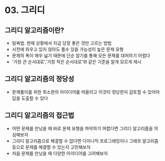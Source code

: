 # 03. 그리디 

## 그리디 알고리즘이란?
- 탐욕법. 현재 상황에서 지금 당장 좋은 것만 고르는 방법
- 사전에 외우고 있지 않아도 풀수 있을 가능성이 높은 문제 유형
- 문제의 폭이 매우 넓기 때문에 단순 암기를 통해 모든 문제를 대처하기 어렵다
- '가장 큰 순서대로','가장 작은 순서대로'와 같은 기준을 알게 모르게 제시

## 그리디 알고리즘의 정당성
- 문제풀이를 위한 최소한의 아이디어를 떠올리고 이것이 정당한지 검토할 수 있어야 답을 도출할 수 있다 

## 그리디 알고리즘의 접근법
- 어떤 문제를 만났을 때 바로 문제 유형을 파악하기 어렵다면 그리디 알고리즘을 의심해보자
- 그리디 알고리즘으로 해결할 수 없다면 다이나믹 프로그래밍이나 그래프 알고리즘 등으로 문제를 해결할 수 있는지 고민해보자
- 처음 문제를 만났을 때 다양한 아이디어를 고려해보자